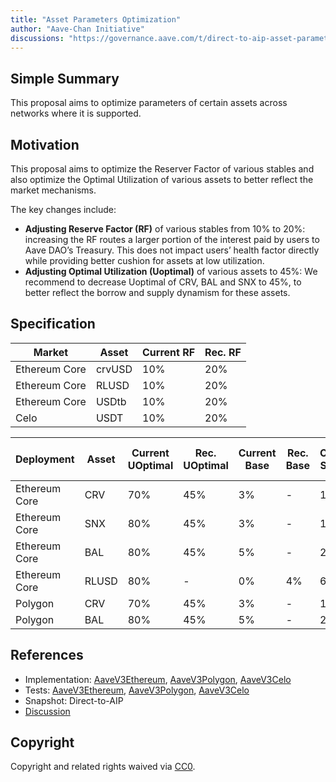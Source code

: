```yaml
---
title: "Asset Parameters Optimization"
author: "Aave-Chan Initiative"
discussions: "https://governance.aave.com/t/direct-to-aip-asset-parameters-optimization/22178"
---
```


## Simple Summary

This proposal aims to optimize parameters of certain assets across networks where it is supported.

## Motivation

This proposal aims to optimize the Reserver Factor of various stables and also optimize the Optimal Utilization of various assets to better reflect the market mechanisms.

The key changes include:

* **Adjusting Reserve Factor (RF)** of various stables from 10% to 20%: increasing the RF routes a larger portion of the interest paid by users to Aave DAO’s Treasury. This does not impact users’ health factor directly while providing better cushion for assets at low utilization.
* **Adjusting Optimal Utilization (Uoptimal)** of various assets to 45%: We recommend to decrease Uoptimal of CRV, BAL and SNX to 45%, to better reflect the borrow and supply dynamism for these assets.

## Specification

|**Market**|**Asset**|**Current RF**|**Rec. RF**|
| --- | --- | --- | --- |
|Ethereum Core|crvUSD|10%|20%|
|Ethereum Core|RLUSD|10%|20%|
|Ethereum Core|USDtb|10%|20%|
|Celo|USDT|10%|20%|

|Deployment|Asset|Current UOptimal|Rec. UOptimal|Current Base|Rec. Base|Current Slope 1|Rec. Slope 1|Current Slope 2|Rec. Slope 2|
| --- | --- | --- | --- | --- | --- | --- | --- | --- | --- |
|Ethereum Core|CRV|70%|45%|3%|-|14%|10%|300%|150%|
|Ethereum Core|SNX|80%|45%|3%|-|15%|-|100%|150%|
|Ethereum Core|BAL|80%|45%|5%|-|22%|15%|150%|-|
|Ethereum Core|RLUSD|80%|-|0%|4%|6.5%|2.5%|50%|-|
|Polygon|CRV|70%|45%|3%|-|14%|10%|300%|150%|
|Polygon|BAL|80%|45%|5%|-|22%|15%|150%|-|

## References

- Implementation: [AaveV3Ethereum](https://github.com/bgd-labs/aave-proposals-v3/blob/main/src/20250527_Multi_AssetParametersOptimization/AaveV3Ethereum_AssetParametersOptimization_20250527.sol), [AaveV3Polygon](https://github.com/bgd-labs/aave-proposals-v3/blob/main/src/20250527_Multi_AssetParametersOptimization/AaveV3Polygon_AssetParametersOptimization_20250527.sol), [AaveV3Celo](https://github.com/bgd-labs/aave-proposals-v3/blob/main/src/20250527_Multi_AssetParametersOptimization/AaveV3Celo_AssetParametersOptimization_20250527.sol)
- Tests: [AaveV3Ethereum](https://github.com/bgd-labs/aave-proposals-v3/blob/main/src/20250527_Multi_AssetParametersOptimization/AaveV3Ethereum_AssetParametersOptimization_20250527.t.sol), [AaveV3Polygon](https://github.com/bgd-labs/aave-proposals-v3/blob/main/src/20250527_Multi_AssetParametersOptimization/AaveV3Polygon_AssetParametersOptimization_20250527.t.sol), [AaveV3Celo](https://github.com/bgd-labs/aave-proposals-v3/blob/main/src/20250527_Multi_AssetParametersOptimization/AaveV3Celo_AssetParametersOptimization_20250527.t.sol)
- Snapshot: Direct-to-AIP
- [Discussion](https://governance.aave.com/t/direct-to-aip-asset-parameters-optimization/22178)

## Copyright

Copyright and related rights waived via [CC0](https://creativecommons.org/publicdomain/zero/1.0/).
